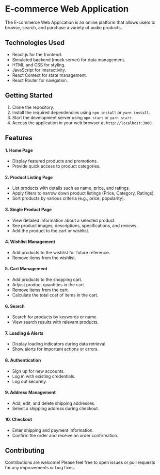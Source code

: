 # E-commerce Web Application

The E-commerce Web Application is an online platform that allows users to browse, search, and purchase a variety of audio products. 

## Technologies Used

- React.js for the frontend.
- Simulated backend (mock server) for data management.
- HTML and CSS for styling.
- JavaScript for interactivity.
- React Context for state management.
- React Router for navigation.

## Getting Started

1. Clone the repository.
2. Install the required dependencies using `npm install` or `yarn install`.
3. Start the development server using `npm start` or `yarn start`.
4. Access the application in your web browser at `http://localhost:3000`.

## Features

#### 1. Home Page

- Display featured products and promotions.
- Provide quick access to product categories.

#### 2. Product Listing Page

- List products with details such as name, price, and ratings.
- Apply filters to narrow down product listings (Price, Category, Ratings).
- Sort products by various criteria (e.g., price, popularity).

#### 3. Single Product Page

- View detailed information about a selected product.
- See product images, descriptions, specifications, and reviews.
- Add the product to the cart or wishlist.

#### 4. Wishlist Management

- Add products to the wishlist for future reference.
- Remove items from the wishlist.

#### 5. Cart Management

- Add products to the shopping cart.
- Adjust product quantities in the cart.
- Remove items from the cart.
- Calculate the total cost of items in the cart.

#### 6. Search

- Search for products by keywords or name.
- View search results with relevant products.

#### 7. Loading & Alerts

- Display loading indicators during data retrieval.
- Show alerts for important actions or errors.

#### 8. Authentication

- Sign up for new accounts.
- Log in with existing credentials.
- Log out securely.

#### 9. Address Management

- Add, edit, and delete shipping addresses.
- Select a shipping address during checkout.

#### 10. Checkout

- Enter shipping and payment information.
- Confirm the order and receive an order confirmation.



## Contributing

Contributions are welcome! Please feel free to open issues or pull requests for any improvements or bug fixes.


